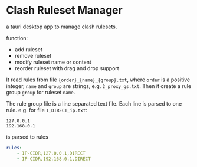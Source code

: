 # Clash Ruleset Manager

a tauri desktop app to manage clash rulesets.

function:

- add ruleset
- remove ruleset
- modify ruleset name or content
- reorder ruleset with drag and drop support

It read rules from file `{order}_{name}_{group}.txt`, where `order` is a positive integer, `name` and `group` are strings, e.g. `2_proxy_gs.txt`. Then it create a rule group `group` for ruleset `name`.

The rule group file is a line separated text file. Each line is parsed to one rule. e.g. for file `1_DIRECT_ip.txt`:

```text
127.0.0.1
192.168.0.1
```

is parsed to rules

```yaml
rules:
    - IP-CIDR,127.0.0.1,DIRECT
    - IP-CIDR,192.168.0.1,DIRECT
```
